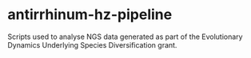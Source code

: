 # antirrhinum-hz-pipeline
Scripts used to analyse NGS data generated as part of the Evolutionary Dynamics Underlying Species Diversification grant.
